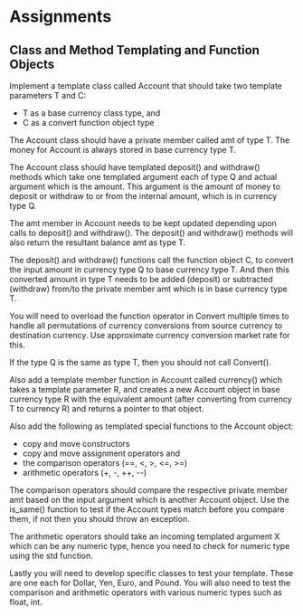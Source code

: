 # Assignments

## Class and Method Templating and Function Objects

Implement a template class called Account that should take two template parameters T and C:

- T as a base currency class type, and 
- C as a convert function object type

The Account class should have a private member called amt of type T.
The money for Account is always stored in base currency type T.

The Account class should have templated deposit() and withdraw() methods which take one templated argument 
each of type Q and actual argument which is the amount. This argument is the amount of money to 
deposit or withdraw to or from the internal amount, which is in currency type Q.

The amt member in Account needs to be kept updated depending upon calls to deposit() and withdraw().
The deposit() and withdraw() methods will also return the resultant balance amt as type T.

The deposit() and withdraw() functions call the function object C, to convert the input amount
in currency type Q to base currency type T. And then this converted amount in type T needs to be added
(deposit) or subtracted (withdraw) from/to the private member amt which is in base currency type T.

You will need to overload the function operator in Convert multiple times to
handle all permutations of currency conversions from source currency to destination
currency. Use approximate currency conversion market rate for this.

If the type Q is the same as type T, then you should not call Convert().

Also add a template member function in Account called currency() which takes a template
parameter R, and creates a new Account object in base currency type R with the equivalent amount
(after converting from currency T to currency R) and returns a pointer to that object.

Also add the following as templated special functions to the Account object:

- copy and move constructors
- copy and move assignment operators and 
- the comparison operators (==, <, >, <=, >=)
- arithmetic operators (+, -, ++, --)

The comparison operators should compare the respective private member amt based on the input
argument which is another Account object. Use the is_same() function to test if the Account<T>
types match before you compare them, if not then you should throw an exception.

The arithmetic operators should take an incoming templated argument X which can be any numeric
type, hence you need to check for numeric type using the std function.

Lastly you will need to develop specific classes to test your template. These are
one each for Dollar, Yen, Euro, and Pound. You will also need to test the comparison and arithmetic
operators with various numeric types such as float, int.
